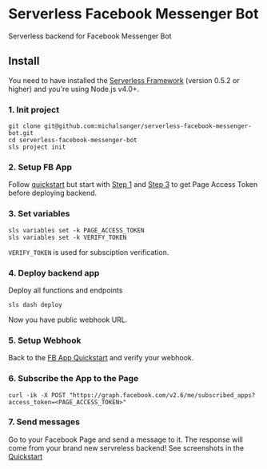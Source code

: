 # Serverless Facebook Messenger Bot
Serverless backend for Facebook Messenger Bot

## Install

You need to have installed the [Serverless Framework](https://github.com/serverless/serverless) (version 0.5.2 or higher) and you're using Node.js v4.0+.


### 1. Init project
```
git clone git@github.com:michalsanger/serverless-facebook-messenger-bot.git
cd serverless-facebook-messenger-bot
sls project init
```

### 2. Setup FB App
Follow [quickstart](https://developers.facebook.com/docs/messenger-platform/quickstart) but start with [Step 1](https://developers.facebook.com/docs/messenger-platform/quickstart#create_app_page) and [Step 3](https://developers.facebook.com/docs/messenger-platform/quickstart#get_page_access_token) to get Page Access Token before deploying backend.

### 3. Set variables
```
sls variables set -k PAGE_ACCESS_TOKEN
sls variables set -k VERIFY_TOKEN
```
`VERIFY_TOKEN` is used for subsciption verification.

### 4. Deploy backend app
Deploy all functions and endpoints
```
sls dash deploy
```
Now you have public webhook URL.

### 5. Setup Webhook
Back to the [FB App Quickstart](https://developers.facebook.com/docs/messenger-platform/quickstart#setup_webhook) and verify your webhook.

### 6. Subscribe the App to the Page
```
curl -ik -X POST "https://graph.facebook.com/v2.6/me/subscribed_apps?access_token=<PAGE_ACCESS_TOKEN>"
```

### 7. Send messages
Go to your Facebook Page and send a message to it. The response will come from your brand new servreless backend! See screenshots in the [Quickstart](https://developers.facebook.com/docs/messenger-platform/quickstart#receive_messages)
